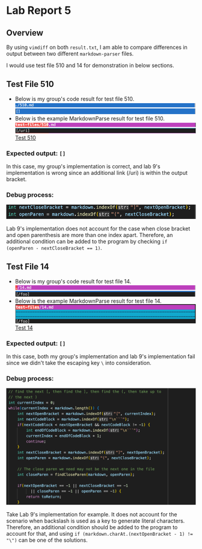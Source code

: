 # Lab Report 5

## Overview
By using `vimdiff` on both `result.txt`, I am able to compare differences in output between two different `markdown-parser` files.

I would use test file 510 and 14 for demonstration in below sections.

## Test File 510
- Below is my group's code result for test file 510.
![Image](Test510(1).png)
![Image](Test510(2).png)
- Below is the example MarkdownParse result for test file 510.
![Image](Test510(3).png)
![Image](Test510(4).png)
[Test 510](https://github.com/nidhidhamnani/markdown-parser/blob/main/test-files/510.md)

### Expected output: `[]`
In this case, my group's implementation is correct, and lab 9's implementation is wrong since an additional link (/uri) is within the output bracket. 

### Debug process:
![Image](510L.png)

Lab 9's implementation does not account for the case when close bracket and open parenthesis are more than one index apart. Therefore, an additional condition can be added to the program by checking `if (openParen - nextCloseBracket == 1)`.

## Test File 14
- Below is my group's code result for test file 14.
![Image](14(1).png)
![Image](14(2).png)
- Below is the example MarkdownParse result for test file 14.
![Image](14(3).png)
[Test 14](https://github.com/nidhidhamnani/markdown-parser/blob/main/test-files/14.md)

### Expected output: `[]`
In this case, both my group's implementation and lab 9's implementation fail since we didn't take the escaping key `\` into consideration.

### Debug process:
![Image](14.png)

Take Lab 9's implementation for example. It does not account for the scenario when backslash is used as a key to generate literal characters. Therefore, an additional condition should be added to the program to account for that, and using `if (markdown.charAt.(nextOpenBracket - 1) != "\")` can be one of the solutions.